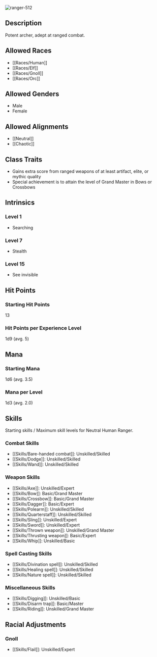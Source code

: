 ![ranger-512](https://github.com/hyvanmielenpelit/GnollHack/assets/16661034/dac012e9-5fae-4456-bef1-5c4f5ca77d18)

## Description

Potent archer, adept at ranged combat.

## Allowed Races

- [[Races/Human]]
- [[Races/Elf]]
- [[Races/Gnoll]]
- [[Races/Orc]]

## Allowed Genders

- Male
- Female

## Allowed Alignments

- [[Neutral]]
- [[Chaotic]]

## Class Traits

- Gains extra score from ranged weapons of at least artifact, elite, or mythic quality
- Special achievement is to attain the level of Grand Master in Bows or Crossbows

## Intrinsics

### Level 1

- Searching

### Level 7

- Stealth

### Level 15

- See invisible

## Hit Points

### Starting Hit Points

13

### Hit Points per Experience Level

1d9 (avg. 5)

## Mana

### Starting Mana

1d6 (avg. 3.5)

### Mana per Level

1d3 (avg. 2.0)

## Skills

Starting skills / Maximum skill levels for Neutral Human Ranger.

### Combat Skills 

* [[Skills/Bare-handed combat]]: Unskilled/Skilled 
* [[Skills/Dodge]]: Unskilled/Skilled
* [[Skills/Wand]]: Unskilled/Skilled 

### Weapon Skills 

* [[Skills/Axe]]: Unskilled/Expert 
* [[Skills/Bow]]: Basic/Grand Master
* [[Skills/Crossbow]]: Basic/Grand Master
* [[Skills/Dagger]]: Basic/Expert 
* [[Skills/Polearm]]: Unskilled/Skilled 
* [[Skills/Quarterstaff]]: Unskilled/Skilled 
* [[Skills/Sling]]: Unskilled/Expert 
* [[Skills/Sword]]: Unskilled/Expert 
* [[Skills/Thrown weapon]]: Unskilled/Grand Master
* [[Skills/Thrusting weapon]]: Basic/Expert 
* [[Skills/Whip]]: Unskilled/Basic 

### Spell Casting Skills 

* [[Skills/Divination spell]]: Unskilled/Skilled
* [[Skills/Healing spell]]: Unskilled/Skilled
* [[Skills/Nature spell]]: Unskilled/Skilled

### Miscellaneous Skills

* [[Skills/Digging]]: Unskilled/Basic 
* [[Skills/Disarm trap]]: Basic/Master
* [[Skills/Riding]]: Unskilled/Grand Master

## Racial Adjustments

### Gnoll

- [[Skills/Flail]]: Unskilled/Expert